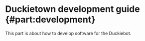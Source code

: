 # Duckietown development guide {#part:development}

This part is about how to develop software for the Duckiebot.
